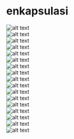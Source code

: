 # enkapsulasi
![alt text](https://github.com/riskanazila/enkapsulasi/blob/master/ARITMATIKA.JPG)
<br>
![alt text](https://github.com/riskanazila/enkapsulasi/blob/master/BEASISWA.JPG)
<br>
![alt text](https://github.com/riskanazila/enkapsulasi/blob/master/COUNTER.JPG)
<br>
![alt text](https://github.com/riskanazila/enkapsulasi/blob/master/FUNGSI%20DO%20WHILE.JPG)
<br>
![alt text](https://github.com/riskanazila/enkapsulasi/blob/master/FUNGSI%20PENGEMBALIAN%20NILAI.JPG)
<br>
![alt text](https://github.com/riskanazila/enkapsulasi/blob/master/FUNGSI%20REKURSIF.JPG)
<br>
![alt text](https://github.com/riskanazila/enkapsulasi/blob/master/HALLO%20TELKOM.JPG)
<br>
![alt text](https://github.com/riskanazila/enkapsulasi/blob/master/INPUTAN.JPG)
<br>
![alt text](https://github.com/riskanazila/enkapsulasi/blob/master/KONDISI.JPG)
<br>
![alt text](https://github.com/riskanazila/enkapsulasi/blob/master/biodata.JPG)
<br>
![alt text](https://github.com/riskanazila/enkapsulasi/blob/master/konversi%20suhu.JPG)
<br>
![alt text](https://github.com/riskanazila/enkapsulasi/blob/master/luas%20permukaan%20bola.JPG)
<br>
![alt text](https://github.com/riskanazila/enkapsulasi/blob/master/namaku.JPG)
<br>
![alt text](https://github.com/riskanazila/enkapsulasi/blob/master/pernyataan%20while.JPG)
<br>
![alt text](https://github.com/riskanazila/enkapsulasi/blob/master/perulangan%20if.JPG)
<br>
![alt text](https://github.com/riskanazila/enkapsulasi/blob/master/pilihan%20kondisi.JPG)
<br>
![alt text](https://github.com/riskanazila/enkapsulasi/blob/master/variabel.JPG)
